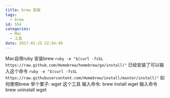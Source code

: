 ```yaml
---
title: brew 安装
tags:
  - brew
id: 554
categories:
  - Mac
  - 工具
date: 2017-02-25 22:54:49
---
```


Mac自带ruby
安装brew
`ruby -e "$(curl -fsSL https://raw.github.com/Homebrew/homebrew/go/install)"`
已经安装了可以输入这个命令
`ruby -e "$(curl -fsSL https://raw.githubusercontent.com/Homebrew/install/master/install)"`
如何使用brew
举个栗子:   wget  这个工具
输入命令:   brew install wget
输入命令    brew uninstall wget